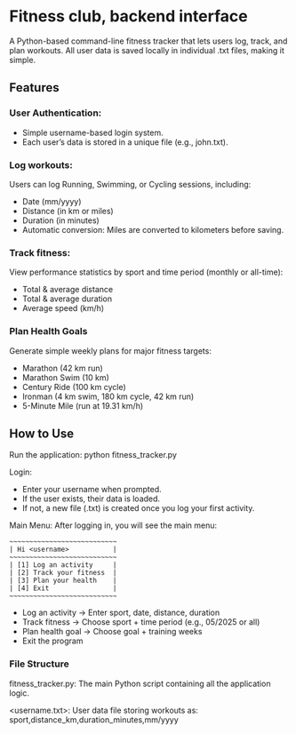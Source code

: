 # Fitness club, backend interface
A Python-based command-line fitness tracker that lets users log, track, and plan workouts.
All user data is saved locally in individual .txt files, making it simple.

## Features
### User Authentication: 
- Simple username-based login system.
- Each user’s data is stored in a unique file (e.g., john.txt). 

### Log workouts:
Users can log Running, Swimming, or Cycling sessions, including:
- Date (mm/yyyy)
- Distance (in km or miles)
- Duration (in minutes)
- Automatic conversion: Miles are converted to kilometers before saving.

### Track fitness:
View performance statistics by sport and time period (monthly or all-time):
- Total & average distance
- Total & average duration
- Average speed (km/h)

### Plan Health Goals
Generate simple weekly plans for major fitness targets:
- Marathon (42 km run)
- Marathon Swim (10 km)
- Century Ride (100 km cycle)
- Ironman (4 km swim, 180 km cycle, 42 km run)
- 5-Minute Mile (run at 19.31 km/h)

## How to Use
Run the application:
python fitness_tracker.py

Login:
- Enter your username when prompted.
- If the user exists, their data is loaded.
- If not, a new file (<username>.txt) is created once you log your first activity.

Main Menu:
After logging in, you will see the main menu:
```
~~~~~~~~~~~~~~~~~~~~~~~~~~~
| Hi <username>           |
~~~~~~~~~~~~~~~~~~~~~~~~~~~
| [1] Log an activity     |
| [2] Track your fitness  |
| [3] Plan your health    |
| [4] Exit                |
~~~~~~~~~~~~~~~~~~~~~~~~~~~
```

- Log an activity → Enter sport, date, distance, duration
- Track fitness → Choose sport + time period (e.g., 05/2025 or all)
- Plan health goal → Choose goal + training weeks
- Exit the program

### File Structure

fitness_tracker.py: The main Python script containing all the application logic.

<username.txt>: User data file storing workouts as: sport,distance_km,duration_minutes,mm/yyyy